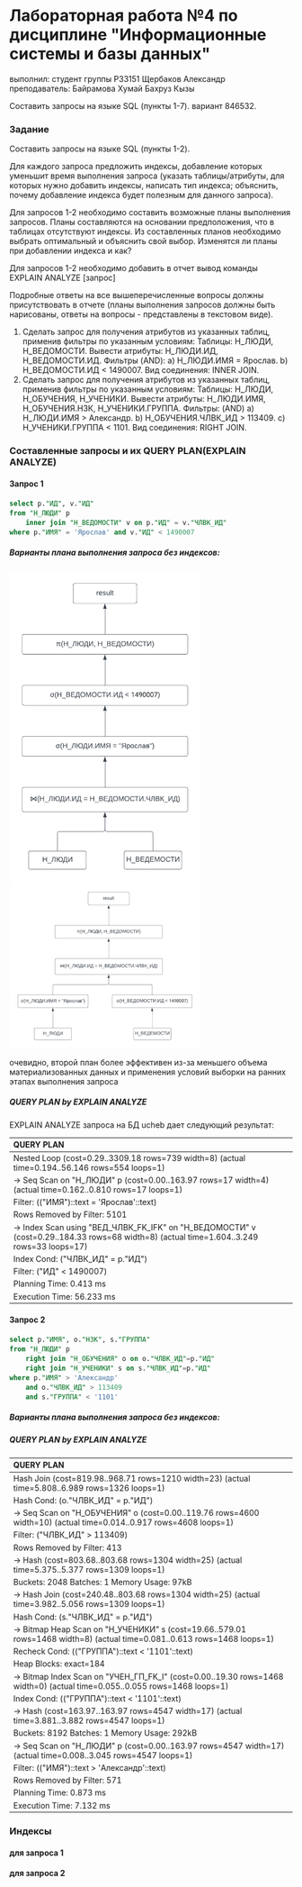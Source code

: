# Лабораторная работа №4 по дисциплине "Информационные системы и базы данных"

выполнил: студент группы P33151 Щербаков Александр\
преподаватель: Байрамова Хумай Бахруз Кызы

Составить запросы на языке SQL (пункты 1-7).
вариант 846532.

### Задание

Составить запросы на языке SQL (пункты 1-2).

Для каждого запроса предложить индексы, добавление которых уменьшит время выполнения запроса (указать таблицы/атрибуты, для которых нужно добавить индексы, написать тип индекса; объяснить, почему добавление индекса будет полезным для данного запроса).

Для запросов 1-2 необходимо составить возможные планы выполнения запросов. Планы составляются на основании предположения, что в таблицах отсутствуют индексы. Из составленных планов необходимо выбрать оптимальный и объяснить свой выбор.
Изменятся ли планы при добавлении индекса и как?

Для запросов 1-2 необходимо добавить в отчет вывод команды EXPLAIN ANALYZE [запрос]

Подробные ответы на все вышеперечисленные вопросы должны присутствовать в отчете (планы выполнения запросов должны быть нарисованы, ответы на вопросы - представлены в текстовом виде).


1. Сделать запрос для получения атрибутов из указанных таблиц, применив фильтры по указанным условиям:
   Таблицы: Н_ЛЮДИ, Н_ВЕДОМОСТИ.
   Вывести атрибуты: Н_ЛЮДИ.ИД, Н_ВЕДОМОСТИ.ИД.
   Фильтры (AND):
   a) Н_ЛЮДИ.ИМЯ = Ярослав.
   b) Н_ВЕДОМОСТИ.ИД < 1490007.
   Вид соединения: INNER JOIN.
2. Сделать запрос для получения атрибутов из указанных таблиц, применив фильтры по указанным условиям:
   Таблицы: Н_ЛЮДИ, Н_ОБУЧЕНИЯ, Н_УЧЕНИКИ.
   Вывести атрибуты: Н_ЛЮДИ.ИМЯ, Н_ОБУЧЕНИЯ.НЗК, Н_УЧЕНИКИ.ГРУППА.
   Фильтры: (AND)
   a) Н_ЛЮДИ.ИМЯ > Александр.
   b) Н_ОБУЧЕНИЯ.ЧЛВК_ИД > 113409.
   c) Н_УЧЕНИКИ.ГРУППА < 1101.
   Вид соединения: RIGHT JOIN.


### Составленные запросы и их QUERY PLAN(EXPLAIN ANALYZE)

#### Запрос 1

```sql
select p."ИД", v."ИД"
from "Н_ЛЮДИ" p 
    inner join "Н_ВЕДОМОСТИ" v on p."ИД" = v."ЧЛВК_ИД"
where p."ИМЯ" = 'Ярослав' and v."ИД" < 1490007
```

##### Варианты плана выполнения запроса без индексов: 

<img src="images/first_query_var1.png" width="340" alt="план запроса 1 без индексов, неэффективный">

<img src="images/first_query_var2.png" width="340" alt="план запроса 1 без индексов, эффективный">

очевидно, второй план более эффективен из-за меньшего объема материализованных
данных и применения условий выборки на ранних этапах выполнения запроса 

##### QUERY PLAN by EXPLAIN ANALYZE

EXPLAIN ANALYZE запроса на БД ucheb дает следующий результат:

| QUERY PLAN |
| :--- |
| Nested Loop  \(cost=0.29..3309.18 rows=739 width=8\) \(actual time=0.194..56.146 rows=554 loops=1\) |
|   -&gt;  Seq Scan on "Н\_ЛЮДИ" p  \(cost=0.00..163.97 rows=17 width=4\) \(actual time=0.162..0.810 rows=17 loops=1\) |
|         Filter: \(\("ИМЯ"\)::text = 'Ярослав'::text\) |
|         Rows Removed by Filter: 5101 |
|   -&gt;  Index Scan using "ВЕД\_ЧЛВК\_FK\_IFK" on "Н\_ВЕДОМОСТИ" v  \(cost=0.29..184.33 rows=68 width=8\) \(actual time=1.604..3.249 rows=33 loops=17\) |
|         Index Cond: \("ЧЛВК\_ИД" = p."ИД"\) |
|         Filter: \("ИД" &lt; 1490007\) |
| Planning Time: 0.413 ms |
| Execution Time: 56.233 ms |


#### Запрос 2

```sql
select p."ИМЯ", o."НЗК", s."ГРУППА"
from "Н_ЛЮДИ" p
    right join "Н_ОБУЧЕНИЯ" o on o."ЧЛВК_ИД"=p."ИД"
    right join "Н_УЧЕНИКИ" s on s."ЧЛВК_ИД"=p."ИД"
where p."ИМЯ" > 'Александр'
    and o."ЧЛВК_ИД" > 113409
    and s."ГРУППА" < '1101'
```

##### Варианты плана выполнения запроса без индексов:




##### QUERY PLAN by EXPLAIN ANALYZE

| QUERY PLAN |
| :--- |
| Hash Join  \(cost=819.98..968.71 rows=1210 width=23\) \(actual time=5.808..6.989 rows=1326 loops=1\) |
|   Hash Cond: \(o."ЧЛВК\_ИД" = p."ИД"\) |
|   -&gt;  Seq Scan on "Н\_ОБУЧЕНИЯ" o  \(cost=0.00..119.76 rows=4600 width=10\) \(actual time=0.014..0.917 rows=4608 loops=1\) |
|         Filter: \("ЧЛВК\_ИД" &gt; 113409\) |
|         Rows Removed by Filter: 413 |
|   -&gt;  Hash  \(cost=803.68..803.68 rows=1304 width=25\) \(actual time=5.375..5.377 rows=1309 loops=1\) |
|         Buckets: 2048  Batches: 1  Memory Usage: 97kB |
|         -&gt;  Hash Join  \(cost=240.48..803.68 rows=1304 width=25\) \(actual time=3.982..5.056 rows=1309 loops=1\) |
|               Hash Cond: \(s."ЧЛВК\_ИД" = p."ИД"\) |
|               -&gt;  Bitmap Heap Scan on "Н\_УЧЕНИКИ" s  \(cost=19.66..579.01 rows=1468 width=8\) \(actual time=0.081..0.613 rows=1468 loops=1\) |
|                     Recheck Cond: \(\("ГРУППА"\)::text &lt; '1101'::text\) |
|                     Heap Blocks: exact=184 |
|                     -&gt;  Bitmap Index Scan on "УЧЕН\_ГП\_FK\_I"  \(cost=0.00..19.30 rows=1468 width=0\) \(actual time=0.055..0.055 rows=1468 loops=1\) |
|                           Index Cond: \(\("ГРУППА"\)::text &lt; '1101'::text\) |
|               -&gt;  Hash  \(cost=163.97..163.97 rows=4547 width=17\) \(actual time=3.881..3.882 rows=4547 loops=1\) |
|                     Buckets: 8192  Batches: 1  Memory Usage: 292kB |
|                     -&gt;  Seq Scan on "Н\_ЛЮДИ" p  \(cost=0.00..163.97 rows=4547 width=17\) \(actual time=0.008..3.045 rows=4547 loops=1\) |
|                           Filter: \(\("ИМЯ"\)::text &gt; 'Александр'::text\) |
|                           Rows Removed by Filter: 571 |
| Planning Time: 0.873 ms |
| Execution Time: 7.132 ms |


### Индексы

#### для запроса 1


#### для запроса 2